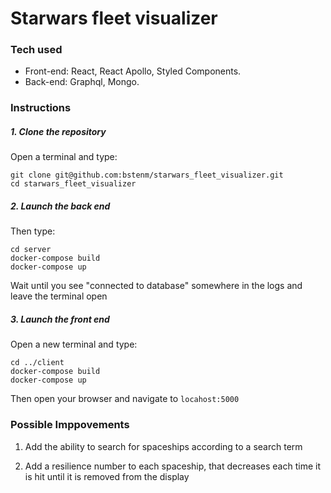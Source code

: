 # Starwars fleet visualizer

### Tech used
  - Front-end: React, React Apollo, Styled Components.
  - Back-end: Graphql, Mongo.
  
### Instructions
  ##### 1. Clone the repository  
  
  Open a terminal and type:  
  
  ```git clone git@github.com:bstenm/starwars_fleet_visualizer.git```  
  ```cd starwars_fleet_visualizer```  
  
  ##### 2. Launch the back end  
  
  Then type:  
  
  ```cd server```  
  ```docker-compose build```  
  ```docker-compose up```  
  
  Wait until you see "connected to database" somewhere in the logs and leave the terminal open  
  
  ##### 3. Launch the front end  

  Open a new terminal and type:  
  
  ```cd ../client```  
  ```docker-compose build```  
  ```docker-compose up```  
  
  Then open your browser and navigate to ```locahost:5000```
  
### Possible Imppovements  

1. Add the ability to search for spaceships according to a search term

2. Add a resilience number to each spaceship, that decreases each time it is hit until it is removed from the display

